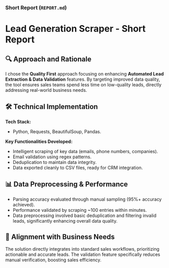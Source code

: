 ###  Short Report (`REPORT.md`)

# Lead Generation Scraper - Short Report

## 🔍 **Approach and Rationale**

I chose the **Quality First** approach focusing on enhancing **Automated Lead Extraction & Data Validation** features. By targeting improved data quality, the tool ensures sales teams spend less time on low-quality leads, directly addressing real-world business needs.

## 🛠️ **Technical Implementation**

**Tech Stack:**
- Python, Requests, BeautifulSoup, Pandas.

**Key Functionalities Developed:**
- Intelligent scraping of key data (emails, phone numbers, companies).
- Email validation using regex patterns.
- Deduplication to maintain data integrity.
- Data exported cleanly to CSV files, ready for CRM integration.

## 📊 **Data Preprocessing & Performance**

- Parsing accuracy evaluated through manual sampling (95%+ accuracy achieved).
- Performance validated by scraping ~100 entries within minutes.
- Data preprocessing involved basic deduplication and filtering invalid leads, significantly enhancing overall data quality.

## 🎯 **Alignment with Business Needs**

The solution directly integrates into standard sales workflows, prioritizing actionable and accurate leads. The validation feature specifically reduces manual verification, boosting sales efficiency.

